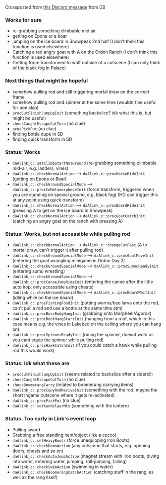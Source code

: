 Crossposted from [this Discord message](https://discordapp.com/channels/83003360625557504/354966434243280896/607346228338098186) from DB
 
### Works for sure
- re-grabbing something climbable mid air
- getting on Epona or a boar
- jumping on the ice board in Snowpeak 2nd half (I don't think this function is used elsewhere)
- Catching a red angry goat with A on the Ordon Ranch (I don't think this function is used elsewhere)
- Getting force transformed to wolf outside of a cutscene (I can only think of the black fog in Palace)
 
### Next things that might be hopeful
- somehow pulling rod and still triggering mortal draw on the correct frame
- somehow pulling rod and spinner at the same time (wouldn't be useful for poe skip)
- `procCutFinishJumpUpInit` (something backslice? idk what this is, but might be useful)
- `checkCaughtEscapeCutTurn` (no clue)
- `procPickPut` (no clue)
- finding bottle dupe in SD
- finding quick transform in SD
 
### Status: Works
 
- `daAlink_c::setClimbStartNotGround` (re-grabbing something climbable mid-air, e.g. ladders, vines)
- `daAlink_c::checkNormalAction` --> `daAlink_c::procHorseRideInit` (getting on Epona or Boar)
- `daAlink_c::checkGroundSpecialMode` --> `daAlink_c::procCoMetamorphoseInit` (force transform, triggered when you are standing on special ground, e.g. black fog) (HD can trigger this at any point using quick transform)
- `daAlink_c::checkNormalAction` --> `daAlink_c::procBoardRideInit`  (pressing A to get on the ice board in Snowpeak)
- `daAlink_c::checkNormalAction` --> `daAlink_c::procGoatCatchInit` (catching an angry goat on the ranch with pressing A)
 
 
### Status: Works, but not accessible while pulling rod
 
- `daAlink_c::checkNormalAction` --> `daAlink_c::changeCutFast` (A to mortal draw, can't trigger it after pulling rod)
- `daAlink_c::checkGroundSpecialMode` --> `daAlink_c::procGoatMoveInit` (entering the goat wrangling minigame in Ordon Day 2)
- `daAlink_c::checkGroundSpecialMode` --> `daAlink_c::procSumouReadyInit` (entering sumu wrestling)
- `daAlink_c::checkGroundSpecialMode` --> `daAlink_c::procCanoeJumpRideInit` (entering the canoe after the little auto hop, only accessible using cheats)
- `daAlink_c::checkGroundSpecialMode` --> `daAlink_c::procBoardWaitInit` (idling while on the ice board)
- `daAlink_c::procFishingFoodInit` (putting worms/bee larva onto the rod, can't pull a rod and use a bottle at the same time atm)
- `daAlink_c::procBossBodyHangInit` (grabbing onto Morpheel/Agorok)
- `daAlink_c::procRoofHangStartInit` (hanging from a roof, which in this case means e.g. the vines in Lakebed on the ceiling where you can hang on)
- `daAlink_c::procSpinnerReadyInit` (riding the spinner, doesnt work as you cant equip the spinner while pulling rod)
- `daAlink_c::procHawkCatchInit` (if you could catch a hawk while pulling rod this would work)
 
### Status: Idk what these are
 
- `procCutFinishJumpUpInit` (seems related to backslice after a sideroll)
- `checkCaughtEscapeCutTurn` (no clue)
- `checkBoomerangCarry` (related to boomerang carrying items)
- `daAlink_c::procCopyRodReviveInit` (something with the rod, maybe the short ingame cutscene where it gets re-activated) 
- `daAlink_c::procPickPut` (no clue)
- `daAlink_c::setKandelaarMtx` (something with the lantern)
 
### Status: Too early in Link's event loop
 
- Pulling sword
- Grabbing a free standing item/object (like a cucco)
- `daAlink_c::setHeavyBoots` (force unequipping Iron Boots)
- `daAlink_c::checkDemoAction` (any cutscene that starts, e.g. opening doors, chests and so on)
- `daAlink_c::checkAutoJumpAction` (magnet stream with iron boots, diving into water, entering water, jumping, roll-jumping, falling)
- `daAlink_c::checkSwimAction` (swimming in water)
- `daAlink_c::checkBoomerangCatchAction` (catching stuff in the rang, as well as the rang itself)